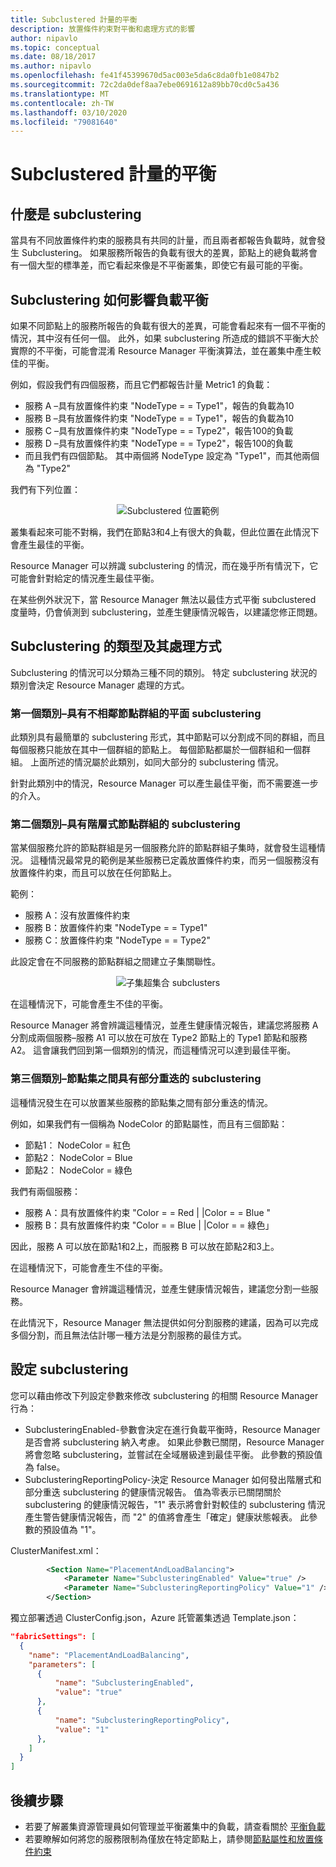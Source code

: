 ```yaml
---
title: Subclustered 計量的平衡
description: 放置條件約束對平衡和處理方式的影響
author: nipavlo
ms.topic: conceptual
ms.date: 08/18/2017
ms.author: nipavlo
ms.openlocfilehash: fe41f45399670d5ac003e5da6c8da0fb1e0847b2
ms.sourcegitcommit: 72c2da0def8aa7ebe0691612a89bb70cd0c5a436
ms.translationtype: MT
ms.contentlocale: zh-TW
ms.lasthandoff: 03/10/2020
ms.locfileid: "79081640"
---
```

# <a name="balancing-of-subclustered-metrics"></a>Subclustered 計量的平衡

## <a name="what-is-subclustering"></a>什麼是 subclustering

當具有不同放置條件約束的服務具有共同的計量，而且兩者都報告負載時，就會發生 Subclustering。 如果服務所報告的負載有很大的差異，節點上的總負載將會有一個大型的標準差，而它看起來像是不平衡叢集，即使它有最可能的平衡。

## <a name="how-subclustering-affects-load-balancing"></a>Subclustering 如何影響負載平衡

如果不同節點上的服務所報告的負載有很大的差異，可能會看起來有一個不平衡的情況，其中沒有任何一個。 此外，如果 subclustering 所造成的錯誤不平衡大於實際的不平衡，可能會混淆 Resource Manager 平衡演算法，並在叢集中產生較佳的平衡。

例如，假設我們有四個服務，而且它們都報告計量 Metric1 的負載：

* 服務 A –具有放置條件約束 "NodeType = = Type1"，報告的負載為10
* 服務 B –具有放置條件約束 "NodeType = = Type1"，報告的負載為10
* 服務 C –具有放置條件約束 "NodeType = = Type2"，報告100的負載
* 服務 D –具有放置條件約束 "NodeType = = Type2"，報告100的負載
* 而且我們有四個節點。 其中兩個將 NodeType 設定為 "Type1"，而其他兩個為 "Type2"

我們有下列位置：

<center>

![Subclustered 位置範例][Image1]
</center>

叢集看起來可能不對稱，我們在節點3和4上有很大的負載，但此位置在此情況下會產生最佳的平衡。

Resource Manager 可以辨識 subclustering 的情況，而在幾乎所有情況下，它可能會針對給定的情況產生最佳平衡。

在某些例外狀況下，當 Resource Manager 無法以最佳方式平衡 subclustered 度量時，仍會偵測到 subclustering，並產生健康情況報告，以建議您修正問題。

## <a name="types-of-subclustering-and-how-they-are-handled"></a>Subclustering 的類型及其處理方式

Subclustering 的情況可以分類為三種不同的類別。 特定 subclustering 狀況的類別會決定 Resource Manager 處理的方式。

### <a name="first-category--flat-subclustering-with-disjoint-node-groups"></a>第一個類別–具有不相鄰節點群組的平面 subclustering

此類別具有最簡單的 subclustering 形式，其中節點可以分割成不同的群組，而且每個服務只能放在其中一個群組的節點上。 每個節點都屬於一個群組和一個群組。 上面所述的情況屬於此類別，如同大部分的 subclustering 情況。 

針對此類別中的情況，Resource Manager 可以產生最佳平衡，而不需要進一步的介入。

### <a name="second-category--subclustering-with-hierarchical-node-groups"></a>第二個類別–具有階層式節點群組的 subclustering

當某個服務允許的節點群組是另一個服務允許的節點群組子集時，就會發生這種情況。 這種情況最常見的範例是某些服務已定義放置條件約束，而另一個服務沒有放置條件約束，而且可以放在任何節點上。

範例：

* 服務 A：沒有放置條件約束
* 服務 B：放置條件約束 "NodeType = = Type1"
* 服務 C：放置條件約束 "NodeType = = Type2"

此設定會在不同服務的節點群組之間建立子集關聯性。

<center>

![子集超集合 subclusters][Image2]
</center>

在這種情況下，可能會產生不佳的平衡。

Resource Manager 將會辨識這種情況，並產生健康情況報告，建議您將服務 A 分割成兩個服務–服務 A1 可以放在可放在 Type2 節點上的 Type1 節點和服務 A2。 這會讓我們回到第一個類別的情況，而這種情況可以達到最佳平衡。

### <a name="third-category--subclustering-with-partial-overlap-between-node-sets"></a>第三個類別–節點集之間具有部分重迭的 subclustering

這種情況發生在可以放置某些服務的節點集之間有部分重迭的情況。

例如，如果我們有一個稱為 NodeColor 的節點屬性，而且有三個節點：

* 節點1： NodeColor = 紅色
* 節點2： NodeColor = Blue
* 節點2： NodeColor = 綠色

我們有兩個服務：

* 服務 A：具有放置條件約束 "Color = = Red | |Color = = Blue "
* 服務 B：具有放置條件約束 "Color = = Blue | |Color = = 綠色」

因此，服務 A 可以放在節點1和2上，而服務 B 可以放在節點2和3上。

在這種情況下，可能會產生不佳的平衡。

Resource Manager 會辨識這種情況，並產生健康情況報告，建議您分割一些服務。

在此情況下，Resource Manager 無法提供如何分割服務的建議，因為可以完成多個分割，而且無法估計哪一種方法是分割服務的最佳方式。

## <a name="configuring-subclustering"></a>設定 subclustering

您可以藉由修改下列設定參數來修改 subclustering 的相關 Resource Manager 行為：
* SubclusteringEnabled-參數會決定在進行負載平衡時，Resource Manager 是否會將 subclustering 納入考慮。 如果此參數已關閉，Resource Manager 將會忽略 subclustering，並嘗試在全域層級達到最佳平衡。 此參數的預設值為 false。
* SubclusteringReportingPolicy-決定 Resource Manager 如何發出階層式和部分重迭 subclustering 的健康情況報告。 值為零表示已關閉關於 subclustering 的健康情況報告，"1" 表示將會針對較佳的 subclustering 情況產生警告健康情況報告，而 "2" 的值將會產生「確定」健康狀態報表。 此參數的預設值為 "1"。

ClusterManifest.xml：

``` xml
        <Section Name="PlacementAndLoadBalancing">
            <Parameter Name="SubclusteringEnabled" Value="true" />
            <Parameter Name="SubclusteringReportingPolicy" Value="1" />
        </Section>
```

獨立部署透過 ClusterConfig.json，Azure 託管叢集透過 Template.json：

```json
"fabricSettings": [
  {
    "name": "PlacementAndLoadBalancing",
    "parameters": [
      {
          "name": "SubclusteringEnabled",
          "value": "true"
      },
      {
          "name": "SubclusteringReportingPolicy",
          "value": "1"
      },
    ]
  }
]
```

## <a name="next-steps"></a>後續步驟
* 若要了解叢集資源管理員如何管理並平衡叢集中的負載，請查看關於 [平衡負載](service-fabric-cluster-resource-manager-balancing.md)
* 若要瞭解如何將您的服務限制為僅放在特定節點上，請參閱[節點屬性和放置條件約束](service-fabric-cluster-resource-manager-cluster-description.md#node-properties-and-placement-constraints)

[Image1]:./media/service-fabric-cluster-resource-manager-subclustering/subclustered-placement.png
[Image2]:./media/service-fabric-cluster-resource-manager-subclustering/subset-superset-nodes.png
